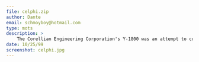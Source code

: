 ```yaml
---
file: celphi.zip
author: Dante
email: schmoyboy@hotmail.com
type: mots
description: >
    The Corellian Engineering Corporation's Y-1800 was an attempt to create a inexpensive quickly produced personal cargo transport. The "Celphi" is the personal ship of Maria Corren, who along with her brother Jace explore the galaxy searching for ancient treasures.
date: 10/25/99
screenshot: celphi.jpg
---
```

